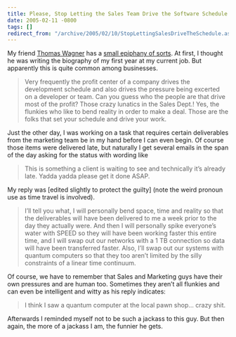 ```yaml
---
title: Please, Stop Letting the Sales Team Drive the Software Schedule
date: 2005-02-11 -0800
tags: []
redirect_from: "/archive/2005/02/10/StopLettingSalesDriveTheSchedule.aspx/"
---
```


My friend [Thomas Wagner](http://wagnerblog.com/) has a [small epiphany
of sorts](http://wagnerblog.com/index.php?p=344). At first, I thought he
was writing the biography of my first year at my current job. But
apparently this is quite common among businesses.

> Very frequently the profit center of a company drives the development
> schedule and also drives the pressure being excerted on a developer or
> team. Can you guess who the people are that drive most of the profit?
> Those crazy lunatics in the Sales Dept.! Yes, the flunkies who like to
> bend reality in order to make a deal. Those are the folks that set
> your schedule and drive your work.

Just the other day, I was working on a task that requires certain
deliverables from the marketing team be in my hand before I can even
begin. Of course those items were delivered late, but naturally I get
several emails in the span of the day asking for the status with wording
like

> This is something a client is waiting to see and technically it’s
> already late. Yadda yadda please get it done ASAP.

My reply was [edited slightly to protect the guilty] (note the weird
pronoun use as time travel is involved).

> I’ll tell you what, I will personally bend space, time and reality so
> that the deliverables will have been delivered to me a week prior to
> the day they actually were. And then I will personally spike
> everyone’s water with SPEED so they will have been working faster this
> entire time, and I will swap out our networks with a 1 TB connection
> so data will have been transferred faster. Also, I’ll swap out our
> systems with quantum computers so that they too aren’t limited by the
> silly constraints of a linear time continuum.

Of course, we have to remember that Sales and Marketing guys have their
own pressures and are human too. Sometimes they aren’t all flunkies and
can even be intelligent and witty as his reply indicates:

> I think I saw a quantum computer at the local pawn shop... crazy shit.

Afterwards I reminded myself not to be such a jackass to this guy. But
then again, the more of a jackass I am, the funnier he gets.

